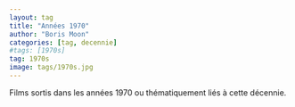 ```yaml
---
layout: tag
title: "Années 1970"
author: "Boris Moon"
categories: [tag, decennie]
#tags: [1970s]
tag: 1970s
image: tags/1970s.jpg
---
```


Films sortis dans les années 1970 ou thématiquement liés à cette décennie.
